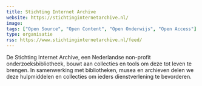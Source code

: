 ```yaml
---
title: Stichting Internet Archive
website: https://stichtinginternetarchive.nl/
image: 
tags: ["Open Source", "Open Content", "Open Onderwijs", "Open Access"]
type: organisatie
rss: https://www.stichtinginternetarchive.nl/feed/
---
```


De Stichting Internet Archive, een Nederlandse non-profit onderzoeksbibliotheek, bouwt aan collecties en tools om deze tot leven te brengen. In samenwerking met bibliotheken, musea en archieven delen we deze hulpmiddelen en collecties om ieders dienstverlening te bevorderen.
